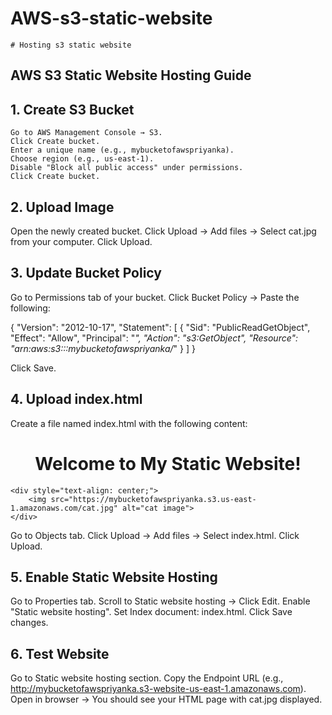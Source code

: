 # AWS-s3-static-website
```
# Hosting s3 static website
```
## AWS S3 Static Website Hosting Guide

## 1. Create S3 Bucket
```
Go to AWS Management Console → S3.
Click Create bucket.
Enter a unique name (e.g., mybucketofawspriyanka).
Choose region (e.g., us-east-1).
Disable "Block all public access" under permissions.
Click Create bucket.
```

## 2. Upload Image
Open the newly created bucket.
Click Upload → Add files → Select cat.jpg from your computer.
Click Upload.

## 3. Update Bucket Policy
Go to Permissions tab of your bucket.
Click Bucket Policy → Paste the following:

{
  "Version": "2012-10-17",
  "Statement": [
    {
      "Sid": "PublicReadGetObject",
      "Effect": "Allow",
      "Principal": "*",
      "Action": "s3:GetObject",
      "Resource": "arn:aws:s3:::mybucketofawspriyanka/*"
    }
  ]
}

Click Save.

## 4. Upload index.html
Create a file named index.html with the following content:

<!DOCTYPE html>
<html>
<head>
    <title>My Static Website</title>
</head>
<body>
    <h1 style="text-align: center;">Welcome to My Static Website!</h1>

    <div style="text-align: center;">
        <img src="https://mybucketofawspriyanka.s3.us-east-1.amazonaws.com/cat.jpg" alt="cat image">
    </div>
</body>
</html>

Go to Objects tab.
Click Upload → Add files → Select index.html.
Click Upload.

## 5. Enable Static Website Hosting
Go to Properties tab.
Scroll to Static website hosting → Click Edit.
Enable "Static website hosting".
Set Index document: index.html.
Click Save changes.

## 6. Test Website
Go to Static website hosting section.
Copy the Endpoint URL (e.g., http://mybucketofawspriyanka.s3-website-us-east-1.amazonaws.com).
Open in browser → You should see your HTML page with cat.jpg displayed.

```
